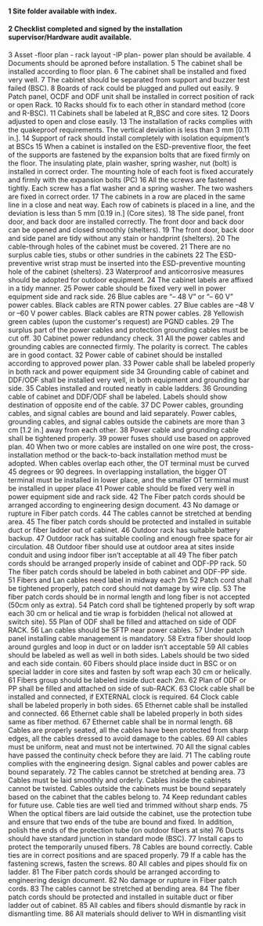 #### 1	Site folder available with index.
#### 2	Checklist completed and signed by the installation supervisor/Hardware audit available.
3	Asset -floor plan - rack layout -IP plan- power plan should be available.
4	Documents should be aproned before installation.
5	The cabinet shall be installed according to floor plan.
6	The cabinet shall be installed and fixed very well.
7	The cabinet should be separated from support and buzzer test failed (BSC).
8	Boards of rack could be plugged and pulled out easily.
9	Patch panel, OCDF and ODF unit shall be installed in correct position of rack or open Rack.
10	Racks should fix to each other in standard method (core and R-BSC).
11	Cabinets shall be labeled at R_BSC and core sites.
12	Doors adjusted to open and close easily.
13	The installation of racks complies with the quakeproof requirements. The vertical deviation is less than 3 mm [0.11 in.].
14	Support of rack should install completely with isolation equipment’s at BSCs
15	When a cabinet is installed on the ESD-preventive floor, the feet of the supports are fastened by the expansion bolts that are fixed firmly on the floor. The insulating plate, plain washer, spring washer, nut (bolt) is installed in correct order. The mounting hole of each foot is fixed accurately and firmly with the expansion bolts (PC)
16	All the screws are fastened tightly. Each screw has a flat washer and a spring washer. The two washers are fixed in correct order.
17	The cabinets in a row are placed in the same line in a close and neat way. Each row of cabinets is placed in a line, and the deviation is less than 5 mm [0.19 in.] (Core sites).
18	The side panel, front door, and back door are installed correctly. The front door and back door can be opened and closed smoothly (shelters).
19	The front door, back door and side panel are tidy without any stain or handprint (shelters).
20	The cable-through holes of the cabinet must be covered.
21	There are no surplus cable ties, stubs or other sundries in the cabinets
22	The ESD-preventive wrist strap must be inserted into the ESD-preventive mounting hole of the cabinet (shelters).
23	Waterproof and anticorrosive measures should be adopted for outdoor equipment.
24	The cabinet labels are affixed in a tidy manner.
25	Power cable should be fixed very well in power equipment side and rack side.
26	Blue cables are “– 48 V” or “– 60 V” power cables. Black cables are RTN power cables.
27	Blue cables are –48 V or –60 V power cables. Black cables are RTN power cables.
28	Yellowish green cables (upon the customer's request) are PGND cables.
29	The surplus part of the power cables and protection grounding cables must be cut off.
30	Cabinet power redundancy check.
31	All the power cables and grounding cables are connected firmly. The polarity is correct. The cables are in good contact.
32	Power cable of cabinet should be installed according to approved power plan.
33	Power cable shall be labeled properly in both rack and power equipment side
34	Grounding cable of cabinet and DDF/ODF shall be installed very well, in both equipment and grounding bar side.
35	Cables installed and routed neatly in cable ladders.
36	Grounding cable of cabinet and DDF/ODF shall be labeled. Labels should show destination of opposite end of the cable.
37	DC Power cables, grounding cables, and signal cables are bound and laid separately. Power cables, grounding cables, and signal cables outside the cabinets are more than 3 cm [1.2 in.] away from each other.
38	Power cable and grounding cable shall be tightened properly.
39	power fuses should use based on approved plan.
40	When two or more cables are installed on one wire post, the cross-installation method or the back-to-back installation method must be adopted. When cables overlap each other, the OT terminal must be curved 45 degrees or 90 degrees. In overlapping installation, the bigger OT terminal must be installed in lower place, and the smaller OT terminal must be installed in upper place
41	Power cable should be fixed very well in power equipment side and rack side.
42	The Fiber patch cords should be arranged according to engineering design document.
43	No damage or rupture in Fiber patch cords.
44	The cables cannot be stretched at bending area.
45	The fiber patch cords should be protected and installed in suitable duct or fiber ladder out of cabinet.
46	Outdoor rack has suitable battery backup.
47	Outdoor rack has suitable cooling and enough free space for air circulation.
48	Outdoor fiber should use at outdoor area at sites inside conduit and using indoor fiber isn’t acceptable at all
49	The fiber patch cords should be arranged properly inside of cabinet and ODF-PP rack.
50	The fiber patch cords should be labeled in both cabinet and ODF-PP side.
51	Fibers and Lan cables need label in midway each 2m
52	Patch cord shall be tightened properly, patch cord should not damage by wire clip.
53	The fiber patch cords should be in normal length and long fiber is not accepted (50cm only as extra).
54	Patch cord shall be tightened properly by soft wrap each 30 cm or helical and tie wrap is forbidden (helical not allowed at switch site).
55	Plan of ODF shall be filled and attached on side of ODF RACK.
56	Lan cables should be SFTP near power cables.
57	Under patch panel installing cable management is mandatory.
58	Extra fiber should loop around gurgles and loop in duct or on ladder isn’t acceptable
59	All cables should be labeled as well as well in both sides. Labels should be two sided and each side contain.
60	Fibers should place inside duct in BSC or on special ladder in core sites and fasten by soft wrap each 30 cm or helically.
61	Fibers group should be labeled inside duct each 2m.
62	Plan of ODF or PP shall be filled and attached on side of sub-RACK.
63	Clock cable shall be installed and connected, if EXTERNAL clock is required.
64	Clock cable shall be labeled properly in both sides.
65	Ethernet cable shall be installed and connected.
66	Ethernet cable shall be labeled properly in both sides same as fiber method.
67	Ethernet cable shall be in normal length.
68	Cables are properly seated, all the cables have been protected from sharp edges, all the cables dressed to avoid damage to the cables.
69	All cables must be uniform, neat and must not be intertwined.
70	All the signal cables have passed the continuity check before they are laid.
71	The cabling route complies with the engineering design. Signal cables and power cables are bound separately.
72	The cables cannot be stretched at bending area.
73	Cables must be laid smoothly and orderly. Cables inside the cabinets cannot be twisted. Cables outside the cabinets must be bound separately based on the cabinet that the cables belong to.
74	Keep redundant cables for future use. Cable ties are well tied and trimmed without sharp ends.
75	When the optical fibers are laid outside the cabinet, use the protection tube and ensure that two ends of the tube are bound and fixed. In addition, polish the ends of the protection tube (on outdoor fibers at site)
76	Ducts should have standard junction in standard mode (BSC).
77	Install caps to protect the temporarily unused fibers.
78	Cables are bound correctly. Cable ties are in correct positions and are spaced properly.
79	If a cable has the fastening screws, fasten the screws.
80	All cables and pipes should fix on ladder.
81	The Fiber patch cords should be arranged according to engineering design document.
82	No damage or rupture in Fiber patch cords.
83	The cables cannot be stretched at bending area.
84	The fiber patch cords should be protected and installed in suitable duct or fiber ladder out of cabinet.
85	All cables and fibers should dismantle by rack in dismantling time.
86	All materials should deliver to WH in dismantling visit
